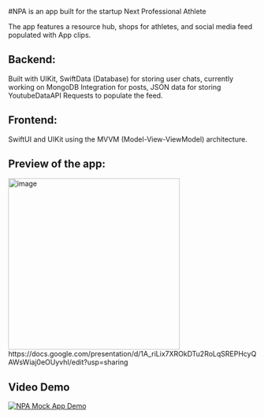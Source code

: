 #NPA is an app built for the startup Next Professional Athlete

The app features a resource hub, shops for athletes, and social media feed populated with App clips. 

## Backend:
Built with UIKit, SwiftData (Database) for storing user chats, currently working on MongoDB Integration for posts,
JSON data for storing YoutubeDataAPI Requests to populate the feed. 

## Frontend:
SwiftUI and UIKit using the MVVM (Model-View-ViewModel) architecture. 

## Preview of the app: 
<img width="348" alt="image" src="https://github.com/user-attachments/assets/956b2c90-7868-49a5-a05f-a74f4e5f7e07">
https://docs.google.com/presentation/d/1A_riLix7XROkDTu2RoLqSREPHcyQAWsWiaj0eOUyvhI/edit?usp=sharing

## Video Demo 
[![NPA Mock App Demo](https://img.youtube.com/vi/M_cJ-2Zr7mI/0.jpg)](https://www.youtube.com/watch?v=M_cJ-2Zr7mI)
